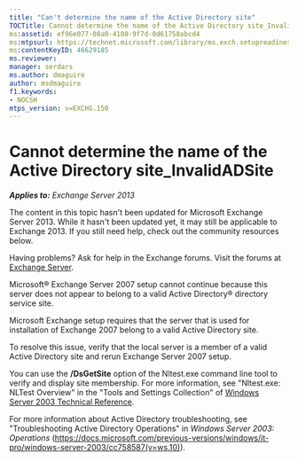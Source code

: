 ```yaml
---
title: "Can't determine the name of the Active Directory site"
TOCTitle: Cannot determine the name of the Active Directory site_InvalidADSite
ms:assetid: ef96e077-08a0-4108-9f7d-0d61758abcd4
ms:mtpsurl: https://technet.microsoft.com/library/ms.exch.setupreadiness.invalidadsite(v=EXCHG.150)
ms:contentKeyID: 46629185
ms.reviewer: 
manager: serdars
ms.author: dmaguire
author: msdmaguire
f1.keywords:
- NOCSH
mtps_version: v=EXCHG.150
---
```


# Cannot determine the name of the Active Directory site\_InvalidADSite

_**Applies to:** Exchange Server 2013_

The content in this topic hasn't been updated for Microsoft Exchange Server 2013. While it hasn't been updated yet, it may still be applicable to Exchange 2013. If you still need help, check out the community resources below.

Having problems? Ask for help in the Exchange forums. Visit the forums at [Exchange Server](https://go.microsoft.com/fwlink/p/?linkid=60612).

Microsoft® Exchange Server 2007 setup cannot continue because this server does not appear to belong to a valid Active Directory® directory service site.

Microsoft Exchange setup requires that the server that is used for installation of Exchange 2007 belong to a valid Active Directory site.

To resolve this issue, verify that the local server is a member of a valid Active Directory site and rerun Exchange Server 2007 setup.

You can use the **/DsGetSite** option of the Nltest.exe command line tool to verify and display site membership. For more information, see "Nltest.exe: NLTest Overview" in the "Tools and Settings Collection" of [Windows Server 2003 Technical Reference](https://docs.microsoft.com/previous-versions/windows/it-pro/windows-server-2003/cc758478(v=ws.10)).

For more information about Active Directory troubleshooting, see "Troubleshooting Active Directory Operations" in *Windows Server 2003: Operations* (<https://docs.microsoft.com/previous-versions/windows/it-pro/windows-server-2003/cc758587(v=ws.10)>).
